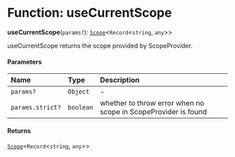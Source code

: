 # Function: useCurrentScope

**useCurrentScope**(`params?`): [`Scope`](/en/auto-docs/variable-plugin/classes/Scope.md)<`Record`<`string`, `any`>>

useCurrentScope returns the scope provided by ScopeProvider.

#### Parameters

| Name | Type | Description |
| :------ | :------ | :------ |
| `params?` | `Object` | - |
| `params.strict?` | `boolean` | whether to throw error when no scope in ScopeProvider is found |

#### Returns

[`Scope`](/en/auto-docs/variable-plugin/classes/Scope.md)<`Record`<`string`, `any`>>
